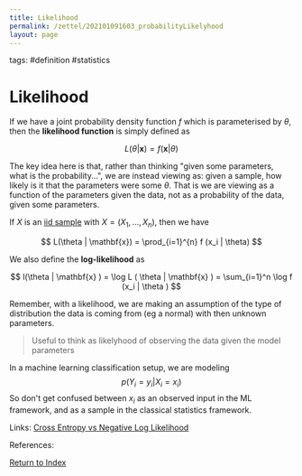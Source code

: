 ```yaml
---
title: Likelihood
permalink: /zettel/202101091603_probabilityLikelyhood
layout: page
---
```

tags: #definition #statistics

# Likelihood

If we have a joint probability density function $f$ which is parameterised by $\theta$, then the **likelihood function** is 
simply defined as 

$$
L ( \theta | \mathbf{x} ) = f( \mathbf{x} | \theta )
$$

The key idea here is that, rather than thinking "given some parameters, what is the probability...", we are instead viewing
as: given a sample, how likely is it that the parameters were some $\theta$. That is we are viewing as a function of the parameters given the data, not as a 
probability of the data, given some parameters.

If $X$ is an [iid sample](202012241510_sampleDefinition) with $X = (X_1, \dots, X_n)$, then we have 

$$
L(\theta | \mathbf{x}) = \prod_{i=1}^{n} f (x_i | \theta)
$$

We also define the **log-likelihood** as 

$$
l(\theta | \mathbf{x} ) = \log L ( \theta | \mathbf{x} ) = \sum_{i=1}^n \log f (x_i | \theta )
$$

Remember, with a likelihood, we are making an assumption of the type of distribution the data is coming from 
(eg a normal) with then unknown parameters.

> Useful to think as likelyhood of observing the data given the model parameters

In a machine learning classification setup, we are modeling 
$$
p(Y_i = y_i \vert X_i = x_i)
$$
So don't get confused between $x_i$ as an observed input in the ML framework, and as a sample in the classical statistics framework.

Links: [Cross Entropy vs Negative Log Likelihood](202103271848_crossEntropyVsNegativeLogLikelyhood)

References: 

[Return to Index](index)
